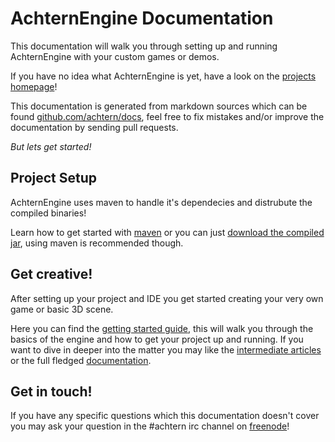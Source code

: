 # AchternEngine Documentation

This documentation will walk you through setting up and running AchternEngine with your custom games or demos.

If you have no idea what AchternEngine is yet, have a look on the [projects homepage](http://achtern.org)!

This documentation is generated from markdown sources which can be found [github.com/achtern/docs](https://github.com/achtern/docs),
feel free to fix mistakes and/or improve the documentation by sending pull requests.

_But lets get started!_

## Project Setup

AchternEngine uses maven to handle it's dependecies and distrubute the compiled binaries!

Learn how to get started with [maven](setup/maven)
or you can just [download the compiled jar](setup/download), using maven is recommended though.

## Get creative!

After setting up your project and IDE you get started creating your very own game or basic 3D scene.

Here you can find the [getting started guide](getting_started/intro), this will walk you through the basics
of the engine and how to get your project up and running. If you want to dive in deeper into the matter you
may like the [intermediate articles](intermediate/) or the full fledged [documentation](documentation/).

## Get in touch!

If you have any specific questions which this documentation doesn't cover you may ask your question in the
\#achtern irc channel on [freenode](https://freenode.net/)!
